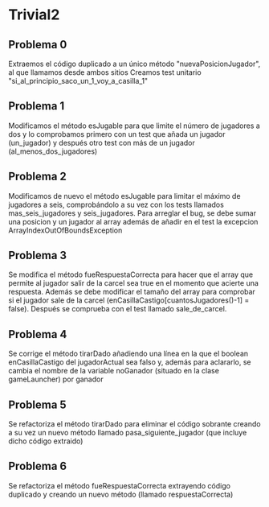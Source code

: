 # Trivial2

## Problema 0

Extraemos el código duplicado a un único método "nuevaPosicionJugador", al que llamamos desde ambos sitios
Creamos test unitario "si_al_principio_saco_un_1_voy_a_casilla_1"

## Problema 1

Modificamos el método esJugable para que limite el número de jugadores a dos y lo comprobamos primero con un test que añada un jugador (un_jugador) y después otro test con más de un jugador (al_menos_dos_jugadores)

## Problema 2

Modificamos de nuevo el método esJugable para limitar el máximo de jugadores a seis, comprobándolo a su vez con los tests llamados mas_seis_jugadores y seis_jugadores. Para arreglar el bug, se debe sumar una posicion y un jugador al array además de añadir en el test la excepcion ArrayIndexOutOfBoundsException

## Problema 3

Se modifica el método fueRespuestaCorrecta para hacer que el array que permite al jugador salir de la carcel sea true en el momento que acierte una respuesta.
Además se debe modificar el tamaño del array para comprobar si el jugador sale de la carcel (enCasillaCastigo[cuantosJugadores()-1] = false).
Después se comprueba con el test llamado sale_de_carcel.

## Problema 4

Se corrige el método tirarDado añadiendo una línea en la que el boolean enCasillaCastigo del jugadorActual sea falso y, además para aclararlo, se cambia el nombre de la variable noGanador (situado en la clase gameLauncher) por ganador 

## Problema 5

Se refactoriza el método tirarDado para eliminar el código sobrante creando a su vez un nuevo método llamado pasa_siguiente_jugador (que incluye dicho código extraido)

## Problema 6

Se refactoriza el método fueRespuestaCorrecta extrayendo código duplicado y creando un nuevo método (llamado respuestaCorrecta)

